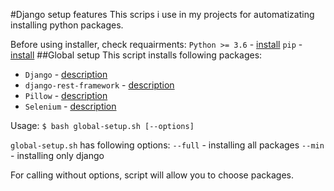 #Django setup features
This scrips i use in my projects for automatizating installing python packages.

Before using installer, check requairments:
`Python >= 3.6` - [install](https://www.python.org/)
`pip` - [install](https://pip.pypa.io/en/stable/installing/)
##Global setup
This script installs following packages:
- `Django` - [description](https://www.djangoproject.com/)
- `django-rest-framework` - [description](https://www.django-rest-framework.org/)
- `Pillow` - [description](https://github.com/python-pillow/Pillow)
- `Selenium` - [description](https://www.selenium.dev/documentation/en/)

Usage:
```$ bash global-setup.sh [--options]```

`global-setup.sh` has following options:
`--full` - installing all packages
`--min` - installing only django

For calling without options, script will allow you to choose packages.